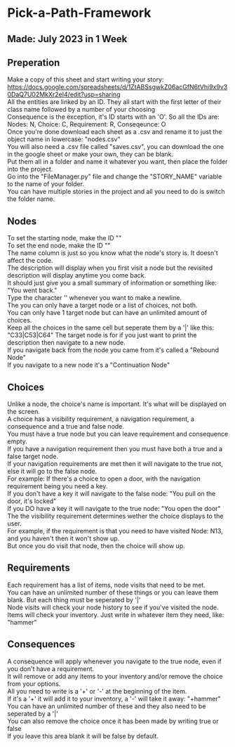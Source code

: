 # Pick-a-Path-Framework
## Made: July 2023 in 1 Week

## Preperation
Make a copy of this sheet and start writing your story: <br />
https://docs.google.com/spreadsheets/d/1ZtABSsgwkZ06acGfN6tVhi9x9v30DaQ7U02MkXr2eI4/edit?usp=sharing <br />
All the entities are linked by an ID. They all start with the first letter of their class name followed by a number of your choosing <br />
Consequence is the exception, it's ID starts with an 'O'. So all the IDs are: Nodes: N, Choice: C, Requirement: R, Conseqeunce: O <br />
Once you're done download each sheet as a .csv and rename it to just the object name in lowercase: "nodes.csv" <br />
You will also need a .csv file called "saves.csv", you can download the one in the google sheet or make your own, they can be blank. <br />
Put them all in a folder and name it whatever you want, then place the folder into the project. <br />
Go into the "FileManager.py" file and change the "STORY_NAME" variable to the name of your folder. <br />
You can have multiple stories in the project and all you need to do is switch the folder name. <br />

## Nodes
To set the starting node, make the ID "<START>" <br />
To set the end node, make the ID "<END>" <br />
The name column is just so you know what the node's story is. It doesn't affect the code. <br />
The description will display when you first visit a node but the revisited description will display anytime you come back. <br />
It should just give you a small summary of information or something like: "You went back." <br />
Type the character '\' whenever you want to make a newline. <br />
The you can only have a target node or a list of choices, not both. <br />
You can only have 1 target node but can have an unlimited amount of choices. <br />
Keep all the choices in the same cell but seperate them by a '|' like this: "C33|C53|C64"
The target node is for if you just want to print the description then navigate to a new node. <br />
If you navigate back from the node you came from it's called a "Rebound Node" <br />
If you navigate to a new node it's a "Continuation Node" <br />

## Choices
Unlike a node, the choice's name is important. It's what will be displayed on the screen. <br />
A choice has a visibility requirement, a navigation requirement, a consequence and a true and false node. <br />
You must have a true node but you can leave requirement and consequence empty. <br />
If you have a navigation requirement then you must have both a true and a false target node. <br />
If your navigation requirements are met then it will navigate to the true not, else it will go to the false node. <br />
For example: If there's a choice to open a door, with the navigation requirement being you need a key. <br />
If you don't have a key it will navigate to the false node: "You pull on the door, it's locked" <br />
If you DO have a key it will navigate to the true node: "You open the door" <br />
The the visibility requirement determines wether the choice displays to the user. <br />
For example, if the requirement is that you need to have visited Node: N13, and you haven't then it won't show up. <br />
But once you do visit that node, then the choice will show up. <br />

## Requirements
Each requirement has a list of items, node visits that need to be met. <br />
You can have an unlimited number of these things or you can leave them blank. But each thing must be seperated by '|'<br />
Node visits will check your node history to see if you've visited the node. <br />
Items will check your inventory. Just write in whatever item they need, like: "hammer" <br />

## Consequences
A consequence will apply whenever you navigate to the true node, even if you don't have a requirement. <br />
It will remove or add any items to your inventory and/or remove the choice from your options. <br />
All you need to write is a '+' or '-' at the beginning of the item. <br />
If it's a '+' it will add it to your inventory, a '-' will take it away: "+hammer" <br />
You can have an unlimited number of these and they also need to be seperated by a '|' <br />
You can also remove the choice once it has been made by writing true or false <br />
If you leave this area blank it will be false by default. <br />
